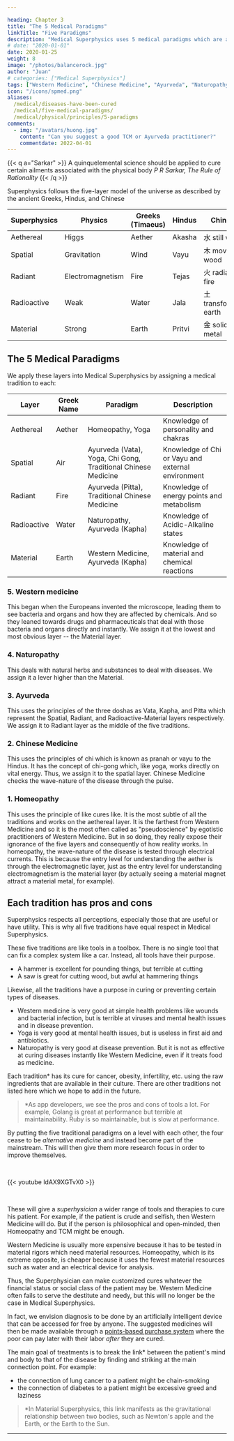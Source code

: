 ```yaml
---

heading: Chapter 3
title: "The 5 Medical Paradigms"
linkTitle: "Five Paradigms"
description: "Medical Superphysics uses 5 medical paradigms which are aligned with the 5 layers of Superphysics"
# date: "2020-01-01"
date: 2020-01-25
weight: 8
image: "/photos/balancerock.jpg"
author: "Juan"
# categories: ["Medical Superphysics"]
tags: ["Western Medicine", "Chinese Medicine", "Ayurveda", "Naturopathy", "Homeopathy"]
icon: "/icons/spmed.png"
aliases:
  /medical/diseases-have-been-cured
  /medical/five-medical-paradigms/
  /medical/physical/principles/5-paradigms
comments:
  - img: "/avatars/huong.jpg"
    content: "Can you suggest a good TCM or Ayurveda practitioner?"
    commentdate: 2022-04-01
---
```



{{< q a="Sarkar" >}}
A quinquelemental science should be applied to cure certain ailments associated with the physical body
<cite>P R Sarkar, The Rule of Rationality</cite>
{{< /q >}}


Superphysics follows the five-layer model of the universe as described by the ancient Greeks, Hindus, and Chinese 


Superphysics | Physics | Greeks (Timaeus) | Hindus | Chinese
--- | --- | --- | --- | ---
Aethereal | Higgs | Aether | Akasha | 水 still water 
Spatial | Gravitation | Wind | Vayu |木 moving wood
Radiant | Electromagnetism | Fire | Tejas | 火 radiant fire
Radioactive | Weak | Water | Jala | 土 transforming earth
Material | Strong | Earth | Pritvi | 金 solid metal


## The 5 Medical Paradigms

We apply these layers into Medical Superphysics by assigning a medical tradition to each:

Layer | Greek Name | Paradigm | Description
--- | --- | --- | --- 
Aethereal | Aether | Homeopathy, Yoga | Knowledge of personality and chakras
Spatial | Air | Ayurveda (Vata), Yoga, Chi Gong, Traditional Chinese Medicine | Knowledge of Chi or Vayu and external environment
Radiant | Fire | Ayurveda (Pitta), Traditional Chinese Medicine | Knowledge of energy points and metabolism
Radioactive | Water | Naturopathy, Ayurveda (Kapha) | Knowledge of Acidic-Alkaline states
Material | Earth | Western Medicine, Ayurveda (Kapha) | Knowledge of material and chemical reactions 


### 5. Western medicine 

This began when the Europeans invented the microscope, leading them to see bacteria and organs and how they are affected by chemicals. And so they leaned towards drugs and pharmaceuticals that deal with those bacteria and organs directly and instantly. We assign it at the lowest and most obvious layer -- the Material layer. 

### 4. Naturopathy 

This deals with natural herbs and substances to deal with diseases. We assign it a lever higher than the Material. 

### 3. Ayurveda 

This uses the principles of the three doshas as Vata, Kapha, and Pitta which represent the Spatial, Radiant, and Radioactive-Material layers respectively. We assign it to Radiant layer as the middle of the five traditions. 

### 2. Chinese Medicine 

This uses the principles of chi which is known as pranah or vayu to the Hindus. It has the concept of chi-gong which, like yoga, works directly on vital energy. Thus, we assign it to the spatial layer. Chinese Medicine checks the wave-nature of the disease through the pulse.

### 1. Homeopathy 

This uses the principle of like cures like. It is the most subtle of all the traditions and works on the aethereal layer. It is the farthest from Western Medicine and so it is the most often called as "pseudoscience" by egotistic practitioners of Western Medicine. But in so doing, they really expose their ignorance of the five layers and consequently of how reality works. In homeopathy, the wave-nature of the disease is tested through electrical currents. This is because the entry level for understanding the aether is through the electromagnetic layer, just as the entry level for understanding electromagnetism is the material layer (by actually seeing a material magnet attract a material metal, for example). 


<!-- Wave-based treatments from Ayurveda, Traditional Chinese Medicine, Natural Treatment, and Homeopathy have been curing diseases for a long time. For example:

- the Chinese doctor checks the patient's pulse 
- the Homeopath checks the patient's electrical current  

These provide the doctor with wave-data that is not present to the Western doctor. These are not studied by Western medicine as these are not chemical based nor observable by sight under a microscope or MRI machine. This makes Western medicine impotent in dealing with diseases that have unseen causes, such as mental health issues and viruses.

- Mental health issues are patched with chemicals that merely mask the symptoms
- Viral disease are patched with vaccines that need boosters, or are not solved at all, such as in the case of AIDS and dengue

Medical Superphysics uses Socrates' Dialectics, which studies the hidden patterns from observable data in order to not get stuck on observables alone.
 -->


## Each tradition has pros and cons 

Superphysics respects all perceptions, especially those that are useful or have utility. This is why all five traditions have equal respect in Medical Superphysics. 

These five traditions are like tools in a toolbox. There is no single tool that can fix a complex system like a car. Instead, all tools have their purpose. 

- A hammer is excellent for pounding things, but terrible at cutting 
- A saw is great for cutting wood, but awful at hammering things

Likewise, all the traditions have a purpose in curing or preventing certain types of diseases. 

- Western medicine is very good at simple health problems like wounds and bacterial infection, but is terrible at viruses and mental health issues and in disease prevention. 
- Yoga is very good at mental health issues, but is useless in first aid and antibiotics. 
- Naturopathy is very good at disease prevention. But it is not as effective at curing diseases instantly like Western Medicine, even if it treats food as medicine. 

Each tradition* has its cure for cancer, obesity, infertility, etc. using the raw ingredients that are available in their culture. There are other traditions not listed here which we hope to add in the future. 

> *As app developers, we see the pros and cons of tools a lot. For example, Golang is great at performance but terrible at maintainability. Ruby is so maintainable, but is slow at performance.  



By putting the five traditional paradigms on a level with each other, the four cease to be *alternative medicine* and instead become part of the mainstream. This will then give them more research focus in order to improve themselves. 


<!--  Democracy lets people choose the medical paradigm that fits their character and resources -->

<!-- The current medical system is derived from the Western system which took off after the invention of the microscope. That device allowed Westerners to see new things like bacteria and cells, as well as their effect on each other. This led to antibiotics, chemical-based medicines, pasteurization, and early vaccines.

The colonization done by the Europeans then allowed Western ideas and cultures to spread around the world. These have allowed most people to: 
- write in Roman scipt 
- use standardized money 
- have representative governments, and
- apply Western medicine 

These things might seem positive until you realize that these came at a huge expense:
- local scripts were abandoned
- native trade systems were abolished
- local hereditary rule and traditional morals were lost
- native medical systems were forgotten -->

<!-- This designation gives it a sense of inferiority and seclusion, just as alternative rock is less promoted than pop-rock. This make it pariah or even taboo to most people, which then prevents them from being developed and from providing better or cheaper cures to people in need.  -->


<br>

{{< youtube ldAX9XGTvX0 >}}

<br>

<!-- Since Superphysics respects all ideas and beliefs until they are objectively and exhaustively proven to be detrimental, then we likewise respect those alternative and traditional medical systems. In fact, we put alternative medicine on a level with Western medicine by grouping each medical paradigm according to our five-layer model:
 -->

<!-- Western Medicine is the most obvious since it lives in the material layer, while homeopathy and yoga are the least obvious because they primarily reside in the aethereal layer. An example of an aethereal thing is the mind or soul. Its material counterpart is the brain. 

The in-between paradigms of Naturopathy, Ayurveda, Traditional Chinese, and Chi-gong work above the material level but under the aethereal. 

Each disease therefore has five causes and five manifestations. It is the job of Medical Superhysics to make all these paradigms work together. For simplicity, it focuses on five:

1. Western Medicine
2. Naturopathy
3. Ayurveda
4. Traditional Chinese Medicine (TCM)
5. Homeopathy -->

These will give a *superhysician* a wider range of tools and therapies to cure his patient. For example, if the patient is crude and selfish, then Western Medicine will do. But if the person is philosophical and open-minded, then Homeopathy and TCM might be enough. 

Western Medicine is usually more expensive because it has to be tested in material rigors which need material resources. Homeopathy, which is its extreme opposite, is cheaper because it uses the fewest material resources such as water and an electrical device for analysis.

Thus, the Superphysician can make customized cures whatever the financial status or social class of the patient may be. Western Medicine often fails to serve the destitute and needy, but this will no longer be the case in Medical Superphysics. 

In fact, we envision diagnosis to be done by an artificially intelligent device that can be accessed for free by anyone. The suggested medicines will then be made available through a [points-based purchase system](https://pantrypoints.com) where the poor can pay later with their labor *after* they are cured. 

The main goal of treatments is to break the link* between the patient's mind and body to that of the disease by finding and striking at the main connection point. For example: 
- the connection of lung cancer to a patient might be chain-smoking   
- the connection of diabetes to a patient might be excessive greed and laziness

> *In Material Superphysics, this link manifests as the gravitational relationship between two bodies, such as Newton's apple and the Earth, or the Earth to the Sun.


---



<!-- If prevention fails and sickness begins, then the advantages of all medical religions, such as Western Medicine, Ayurveda, and Chinese Medicine, can be combined through dialectics to come up with the best cure for the paying capacity, culture, and mentality of the patient. Thus, curing is breaking the match between soul and disease by striking at the main connection point. These methods convert doctors intosuperdoctors. -->
